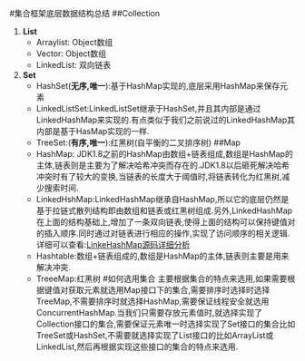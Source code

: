 #集合框架底层数据结构总结
##Collection
1. **List**   
   * Arraylist: Object数组
   * Vector: Object数组
   * LinkedList: 双向链表
2. **Set**      
   * HashSet(**无序,唯一**):基于HashMap实现的,底层采用HashMap来保存元素
   * LinkedListSet:LinkedListSet继承于HashSet,并且其内部是通过LinkedHashMap来实现的.有点类似于我们之前说过的LinkedHashMap其内部是基于HasMap实现的一样.
   * TreeSet:(**有序,唯一**):红黑树(自平衡的二叉排序树)
##Map
   * HashMap: JDK1.8之前的HashMap由数组+链表组成,数组是HashMap的主体,链表则是主要为了解决哈希冲突而存在的.JDK1.8以后砸死解决哈希冲突时有了较大的变换,当链表的长度大于阈值时,将链表转化为红黑树,减少搜索时间.
   * LinkedHshMap:LinkedHashMap继承自HashMap,所以它的底层仍然是基于拉链式散列结构即由数组和链表或红黑树组成.另外,LinkedHashMap在上面的结构基础上,增加了一条双向链表,使得上面的结构可以保持键值对的插入顺序.同时通过对链表进行相应的操作,实现了访问顺序的相关逻辑.详细可以查看:[LinkeHashMap源码详细分析](https://www.imooc.com/article/22931)
   * Hashtable:数组+链表组成的,数组是HashMap的主体,链表则主要是用来解决冲突.
   * TreeeMap:红黑树
#如何选用集合
主要根据集合的特点来选用,如果需要根据键值对获取元素就选用Map接口下的集合,需要排序时选择时选择TreeMap,不需要排序时就选择HashMap,需要保证线程安全就选用ConcurrentHashMap.当我们只需要存放元素值时,就选择实现了Collection接口的集合,需要保证元素唯一时选择实现了Set接口的集合比如TreeSet或HashSet,不需要就选择实现了List接口的比如ArrayList或LinkedList,然后再根据实现这些接口的集合的特点来选用.